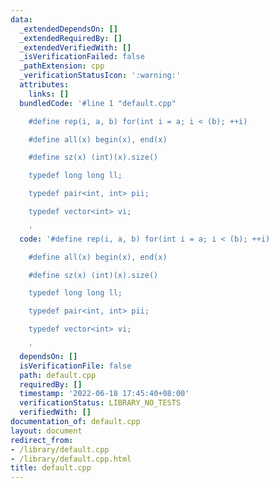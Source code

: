 ```yaml
---
data:
  _extendedDependsOn: []
  _extendedRequiredBy: []
  _extendedVerifiedWith: []
  _isVerificationFailed: false
  _pathExtension: cpp
  _verificationStatusIcon: ':warning:'
  attributes:
    links: []
  bundledCode: '#line 1 "default.cpp"

    #define rep(i, a, b) for(int i = a; i < (b); ++i)

    #define all(x) begin(x), end(x)

    #define sz(x) (int)(x).size()

    typedef long long ll;

    typedef pair<int, int> pii;

    typedef vector<int> vi;

    '
  code: '#define rep(i, a, b) for(int i = a; i < (b); ++i)

    #define all(x) begin(x), end(x)

    #define sz(x) (int)(x).size()

    typedef long long ll;

    typedef pair<int, int> pii;

    typedef vector<int> vi;

    '
  dependsOn: []
  isVerificationFile: false
  path: default.cpp
  requiredBy: []
  timestamp: '2022-06-18 17:45:40+08:00'
  verificationStatus: LIBRARY_NO_TESTS
  verifiedWith: []
documentation_of: default.cpp
layout: document
redirect_from:
- /library/default.cpp
- /library/default.cpp.html
title: default.cpp
---
```

